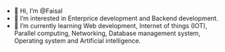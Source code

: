- 👋 Hi, I’m @Faisal
- 👀 I’m interested in Enterprice development and Backend development.
- 🌱 I’m currently learning Web development, Internet of things (IOT), Parallel computing, Networking, Database management system, Operating system and Artificial intelligence.   


